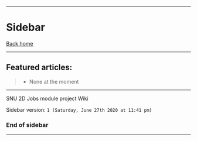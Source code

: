***

# Sidebar

[Back home](https://github.com/seanpm2001/SNU_2D_Jobs/wiki/)

***

## Featured articles:

> * None at the moment

***

SNU 2D Jobs module project Wiki

Sidebar version: `1 (Saturday, June 27th 2020 at 11:41 pm)`

### End of sidebar

***
